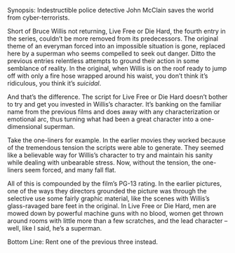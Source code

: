 Synopsis: Indestructible police detective John McClain saves the world from cyber-terrorists.

Short of Bruce Willis not returning, Live Free or Die Hard, the fourth entry in the series, couldn’t be more removed from its predecessors.  The original theme of an everyman forced into an impossible situation is gone, replaced here by a superman who seems compelled to seek out danger.  Ditto the previous entries relentless attempts to ground their action in some semblance of reality.  In the original, when Willis is on the roof ready to jump off with only a fire hose wrapped around his waist, you don’t think it’s ridiculous, you think it’s <em>suicidal</em>.

And that’s the difference.  The script for Live Free or Die Hard doesn’t bother to try and get you invested in Willis’s character.  It’s banking on the familiar name from the previous films and does away with any characterization or emotional arc, thus turning what had been a great character into a one-dimensional superman.

Take the one-liners for example.  In the earlier movies they worked because of the tremendous tension the scripts were able to generate.  They seemed like a believable way for Willis’s character to try and maintain his sanity while dealing with unbearable stress.  Now, without the tension, the one-liners seem forced, and many fall flat.

All of this is compounded by the film’s PG-13 rating.  In the earlier pictures, one of the ways they directors grounded the picture was through the selective use some fairly graphic material, like the scenes with Willis’s glass-ravaged bare feet in the original.  In Live Free or Die Hard, men are mowed down by powerful machine guns with no blood, women get thrown around rooms with little more than a few scratches, and the lead character –well, like I said, he’s a superman.

Bottom Line: Rent one of the previous three instead.